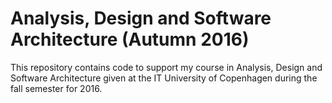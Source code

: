 Analysis, Design and Software Architecture (Autumn 2016)
=======

This repository contains code to support my course in Analysis, Design and Software Architecture given at the IT University of Copenhagen during the fall semester for 2016.
